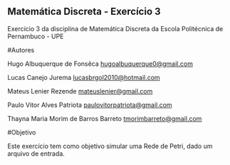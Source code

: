 ## Matemática Discreta - Exercício 3

Exercício 3 da disciplina de Matemática Discreta da Escola Politécnica de Pernambuco - UPE

#Autores

Hugo Albuquerque de Fonsêca <hugoalbuquerque0@gmail.com>

Lucas Canejo Jurema <lucasbrgol2010@hotmail.com>

Mateus Lenier Rezende <mateuslenier@gmail.com>

Paulo Vitor Alves Patriota <paulovitorpatriota@gmail.com>

Thayna Maria Morim de Barros Barreto <tmorimbarreto@gmail.com>

#Objetivo

Este exercício tem como objetivo simular uma Rede de Petri, dado um arquivo de entrada.
